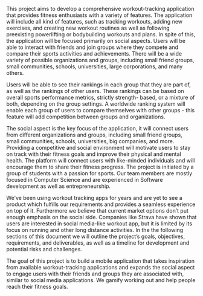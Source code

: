 This project aims to develop a comprehensive workout-tracking application that provides fitness enthusiasts with a variety of features. The application will include all kind of features, such as tracking
workouts, adding new exercises, and creating new workout routines as well as following preexisting powerlifting or bodybuilding workouts and plans. In spite of this, the application will be focused
primarily on social aspects. Users will be able to interact with friends and join groups where they compete and compare their sports activities and achievements. There will be a wide variety of possible
organizations and groups, including small friend groups, small communities, schools, universities, large corporations, and many others. 

Users will be able to see their rankings in each group that they are part of, as well as the rankings of other users. These rankings can be based on overall sports performance metrics, strictly strength-
based, or a mixture of both, depending on the group settings. A worldwide ranking system will enable each group of users to compare themselves with other groups - this feature will add competition
between groups and organizations. 

The social aspect is the key focus of the application, it will connect users from different organizations and groups, including small friend groups, small communities, schools, universities, big companies, and
more. Providing a competitive and social environment will motivate users to stay on track with their fitness goals and improve their physical and mental health. The platform will connect users with
like-minded individuals and will encourage them to share their fitness progress. The project is initiated by a group of students with a passion for sports. Our team members
are mostly focused in Computer Science and are experienced in Software development as well as entrepreneurship. 

We’ve been using workout tracking apps for years and are yet to see a product which fulfills our requirements and provides a seamless experience on top of it. Furthermore we believe that current market options don’t put enough emphasis on the social side. 
Companies like Strava have shown that users are interested in social media-like workout app, but it is limited by its focus on running and other long distance activities. In the the following sections of this document we will outline
the project’s goals, objectives, requirements, and deliverables, as well as a timeline for development and potential risks and challenges. 

The goal of this project is to build a mobile application that takes inspiration from available workout-tracking applications and expands the social aspect to engage users with their friends and 
groups they are associated with, similar to social media applications. We gamify working out and help people reach their fitness goals.
